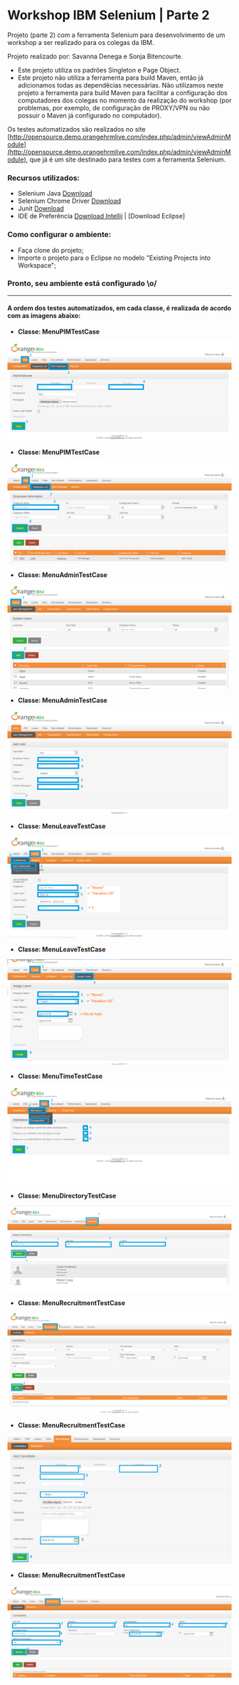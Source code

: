 # Workshop IBM Selenium | Parte 2

Projeto (parte 2) com a ferramenta Selenium para desenvolvimento de um workshop a ser realizado para os colegas da IBM.

Projeto realizado por: Savanna Denega e Sonja Bitencourte.

- Este projeto utiliza os padrões Singleton e Page Object.
- Este projeto não utiliza a ferramenta para build Maven, então já adicionamos todas as dependêcias necessárias. Não utilizamos neste projeto a ferramenta para build Maven para facilitar a configuração dos computadores dos colegas no momento da realização do workshop (por problemas, por exemplo, de configuração de PROXY/VPN ou não possuir o Maven já configurado no computador).

Os testes automatizados são realizados no site [http://opensource.demo.orangehrmlive.com/index.php/admin/viewAdminModule](http://opensource.demo.orangehrmlive.com/index.php/admin/viewAdminModule), que já é um site destinado para testes com a ferramenta Selenium.

### Recursos utilizados:

- Selenium Java [Download](https://www.seleniumhq.org/download/)
- Selenium Chrome Driver [Download](https://sites.google.com/a/chromium.org/chromedriver/downloads)
- Junit [Download](https://junit.org/junit4/)
- IDE de Preferência [Download Intellij](https://www.jetbrains.com/idea/download/#section=mac) | [Download Eclipse]

### Como configurar o ambiente:

- Faça clone do projeto;
- Importe o projeto para o Eclipse no modelo "Existing Projects into Workspace";

### Pronto, seu ambiente está configurado \o/

-----------------------------------------------------------------------------------------------------

#### A ordem dos testes automatizados, em cada classe, é realizada de acordo com as imagens abaixo:


- **Classe: MenuPIMTestCase**

![order-tests-project2-1](readme-images/order-tests-project2-1.png)

- **Classe: MenuPIMTestCase**

![order-tests-project2-2](readme-images/order-tests-project2-2.png)


- **Classe: MenuAdminTestCase**

![order-tests-project2-3.1](readme-images/order-tests-project2-3.1.png)

- **Classe: MenuAdminTestCase**

![order-tests-project2-3.2](readme-images/order-tests-project2-3.2.png)


- **Classe: MenuLeaveTestCase**

![order-tests-project2-4](readme-images/order-tests-project2-4.png)

- **Classe: MenuLeaveTestCase**

![order-tests-project2-5](readme-images/order-tests-project2-5.png)


- **Classe: MenuTimeTestCase**

![order-tests-project2-6](readme-images/order-tests-project2-6.png)


- **Classe: MenuDirectoryTestCase**

![order-tests-project2-7](readme-images/order-tests-project2-7.PNG)


- **Classe: MenuRecruitmentTestCase**

![order-tests-project2-8.1](readme-images/order-tests-project2-8.1.PNG)


- **Classe: MenuRecruitmentTestCase**

![order-tests-project2-8.2](readme-images/order-tests-project2-8.2.PNG)


- **Classe: MenuRecruitmentTestCase**

![order-tests-project2-8.3](readme-images/order-tests-project2-8.3.PNG)
